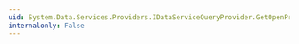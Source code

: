 ```yaml
---
uid: System.Data.Services.Providers.IDataServiceQueryProvider.GetOpenPropertyValue(System.Object,System.String)
internalonly: False
---
```

